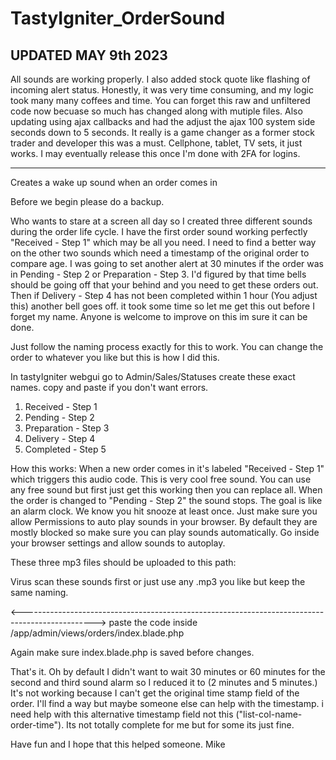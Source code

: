 # TastyIgniter_OrderSound
UPDATED MAY 9th 2023
-----------------------------------------------------------------------------------------------------------------------------------------------------------------------------------

All sounds are working properly. I also added stock quote like flashing of incoming alert status. Honestly, it was very time consuming, and my logic took many many coffees and time. 
You can forget this raw and unfiltered code now becuase so much has changed along with mutiple files. Also updating using ajax callbacks and had the adjust the ajax 100 system side seconds down to 5 seconds. 
It really is a game changer as a former stock trader and developer this was a must. Cellphone, tablet, TV sets, it just works. I may eventually release this once I'm done with 2FA for logins. 

------------------------------------------------------------------------------------------------------------------------------------------------------------------------------------
Creates a wake up sound when an order comes in

Before we begin please do a backup.  

Who wants to stare at a screen all day so I created three different sounds during the order life cycle.
I have the first order sound working perfectly "Received - Step 1" which may be all you need. I need to find a better way on the other two sounds which need 
a timestamp of the original order to compare age. I was going to set another alert at 30 minutes if the order was in Pending - Step 2 or Preparation - Step 3.
I'd figured by that time bells should be going off that your behind and you need to get these orders out.
Then if Delivery - Step 4 has not been completed within 1 hour (You adjust this) another bell goes off.
it took some time so let me get this out before I forget my name.
Anyone is welcome to improve on this im sure it can be done.

Just follow the naming process exactly for this to work. You can change the order to whatever you like but this is how I did this.

In tastyIgniter webgui go to Admin/Sales/Statuses
create these exact names. copy and paste if you don't want errors.

1) Received - Step 1
2) Pending - Step 2
3) Preparation - Step 3
4) Delivery - Step 4
5) Completed - Step 5


How this works:
When a new order comes in it's labeled "Received - Step 1" which triggers this audio code. <audio id="order-received" src="/app/admin/views/orders/order_received.mp3"></audio>
This is very cool free sound. You can use any free sound but first just get this working then you can replace all. When the order is changed to "Pending - Step 2" the sound stops.
The goal is like an alarm clock. We know you hit snooze at least once.
Just make sure you allow Permissions to auto play sounds in your browser. By default they are mostly blocked so make sure you can play sounds automatically. Go inside your browser settings and allow sounds to autoplay.


These three mp3 files should be uploaded to this path:
	<audio id="order-received" src="/app/admin/views/orders/order_received.mp3"></audio>
	<audio id="order-delayed" src="/app/admin/views/orders/LateAlert.mp3"></audio>
	<audio id="order-wrong-price" src="/app/admin/views/orders/price_is_wrong.mp3"></audio>
  
  Virus scan these sounds first or just use any .mp3 you like but keep the same naming.
  
  <------------------------------------------------------------------------------------------------>
  paste the code inside /app/admin/views/orders/index.blade.php
  
  Again make sure index.blade.php is saved before changes.
  
  That's it. Oh by default I didn't want to wait 30 minutes or 60 minutes for the second and third sound alarm so I reduced it to (2 minutes and 5 minutes.) It's not working because I can't get the original time stamp field of the order.
  I'll find a way but maybe someone else can help with the timestamp. i need help with this alternative timestamp field not this ("list-col-name-order-time"). Its not totally complete for me but for some its just fine.
  
  Have fun and I hope that this helped someone.
  Mike
  
